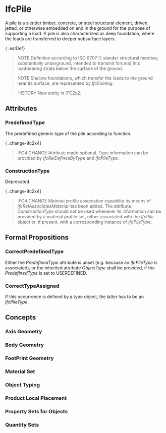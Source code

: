 # IfcPile

A pile is a slender timber, concrete, or steel structural element, driven, jetted, or otherwise embedded on end in the ground for the purpose of supporting a load. A pile is also characterized as deep foundation, where the loads are transferred to deeper subsurface layers.<!-- end of definition -->

{ .extDef}
> NOTE  Definition according to ISO 6707-1: slender structural member, substantially underground, intended to transmit force(s) into loadbearing strata below the surface of the ground.

> NOTE  Shallow foundations, which transfer the loads to the ground near its surface, are represented by _IfcFooting_.

> HISTORY  New entity in IFC2x2.

## Attributes

### PredefinedType
The predefined generic type of the pile according to function.

{ .change-ifc2x4}
> IFC4 CHANGE  Attribute made optional. Type information can be provided by _IfcRelDefinesByType_ and _IfcPileType_.

### ConstructionType
Deprecated.

{ .change-ifc2x4}
> IFC4 CHANGE  Material profile association capability by means of _IfcRelAssociatesMaterial_ has been added. The attribute _ConstructionType_ should not be used whenever its information can be provided by a material profile set, either associated with the _IfcPile_ object or, if present, with a corresponding instance of _IfcPileType_.

## Formal Propositions

### CorrectPredefinedType
Either the _PredefinedType_ attribute is unset (e.g. because an _IfcPileType_ is associated), or the inherited attribute _ObjectType_ shall be provided, if the _PredefinedType_ is set to USERDEFINED.

### CorrectTypeAssigned
If this occurrence is defined by a type object, the latter has to be an _IfcPileType_.

## Concepts

### Axis Geometry



### Body Geometry



### FootPrint Geometry



### Material Set



### Object Typing



### Product Local Placement



### Property Sets for Objects



### Quantity Sets




